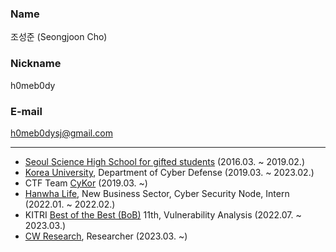 ### Name

조성준 (Seongjoon Cho)

### Nickname

h0meb0dy

### E-mail

[h0meb0dysj@gmail.com](mailto:h0meb0dysj@gmail.com)

---

- [Seoul Science High School for gifted students](https://sshs.sen.hs.kr/) (2016.03. ~ 2019.02.)
- [Korea University](https://korea.ac.kr/), Department of Cyber Defense (2019.03. ~ 2023.02.)
- CTF Team [CyKor](https://ctftime.org/team/369) (2019.03. ~)
- [Hanwha Life](https://www.hanwhalife.com/), New Business Sector, Cyber Security Node, Intern (2022.01. ~ 2022.02.)
- KITRI [Best of the Best (BoB)](https://www.kitribob.kr/) 11th, Vulnerability Analysis (2022.07. ~ 2023.03.)
- [CW Research](https://cwresearchlab.co.kr/), Researcher (2023.03. ~)
